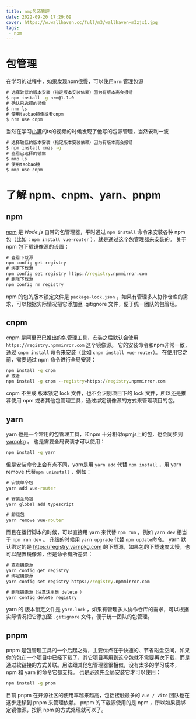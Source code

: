 ```yaml
---
title: nmp包源管理
date: 2022-09-20 17:29:09
cover: https://w.wallhaven.cc/full/m3/wallhaven-m3zjx1.jpg
tags:
 - npm
---
```


# 包管理
在学习的过程中，如果发现npm很慢，可以使用`nrm` 管理包源

```cmd
# 选择较低的版本安装（指定版本安装依赖）因为有版本高会报错
$ npm install -g nrm@1.1.0
# 确认已选择的镜像
$ nrm ls
# 使用taobao镜像或者cnpm
$ nrm use cnpm
```

当然在学习[小满](https://xiaoman.blog.csdn.net/?type=blog)的ts的视频的时候发现了他写的包源管理，当然安利一波

```cmd
# 选择较低的版本安装（指定版本安装依赖）因为有版本高会报错
$ npm install xmzs -g
# 查看已选择的镜像
$ mmp ls
# 使用taobao镜
$ mmp use cnpm
```

# 了解 npm、cnpm、yarn、pnpm

## npm
[npm](https://github.com/npm/cli) 是 *Node.js* 自带的包管理器，平时通过 `npm install` 命令来安装各种 npm 包（比如：`npm install vue-router` ），就是通过这个包管理器来安装的。
关于 npm 包下载镜像源的设置：

```cmd
# 查看下载源
npm config get registry
# 绑定下载源
npm config set registry https://registry.npmmirror.com
# 删除下载源
npm config rm registry
```

npm 的包的版本锁定文件是 `package-lock.json` ，如果有管理多人协作仓库的需求，可以根据实际情况把它添加至 .gitignore 文件，便于统一团队的包管理。

## cnpm

cnpm 是阿里巴巴推出的包管理工具，安装之后默认会使用 `https://registry.npmmirror.com` 这个镜像源。 它的安装命令和npm非常一致，通过 `cnpm install` 命令来安装（比如 `cnpm install vue-router`）。 在使用它之前，需要通过 npm 命令进行全局安装：

```cmd
npm install -g cnpm
# 或者
npm install -g cnpm --registry=https://registry.npmmirror.com
```

cnpm 不生成 版本锁定 lock 文件，也不会识别项目下的 lock 文件，所以还是推荐使用 npm 或者其他包管理工具，通过绑定镜像源的方式来管理项目的包。

## yarn
yarn 也是一个常用的包管理工具，和npm 十分相似npmjs上的包，也会同步到 [yarnpkg](https://yarnpkg.com/) 。 也是需要全局安装才可以使用：

```cmd
npm install -g yarn
```

但是安装命令上会有点不同，yarn是用 `yarn add` 代替 `npm install` ，用 yarn remove 代替`npm uninstall` ，例如：

```cmd
# 安装单个包
yarn add vue-router

# 安装全局包
yarn global add typescript

# 卸载包
yarn remove vue-router
```

而且在运行脚本的时候，可以直接用 `yarn` 来代替 `npm run` ，例如 `yarn dev` 相当于 `npm run dev` 。 升级的时候用 `yarn upgrade` 代替 `npm update`命令。 yarn 默认绑定的是 <https://registry.yarnpkg.com> 的下载源，如果包的下载速度太慢，也可以配置镜像源，但是命令有所差异：

```cmd
# 查看镜像源
yarn config get registry
# 绑定镜像源
yarn config set registry https://registry.npmmirror.com

# 删除镜像源（注意这里是 delete ）
yarn config delete registry
```

yarn 的 版本锁定文件是 `yarn.lock` ，如果有管理多人协作仓库的需求，可以根据实际情况把它添加至 `.gitignore` 文件，便于统一团队的包管理。

## pnpm
pnpm 是包管理工具的一个后起之秀，主要优点在于快速的、节省磁盘空间，如果你的包在一个项目中已经下载了，其它项目再用到这个包就不需要再次下载，而是通过软链接的方式关联。用法跟其他包管理器很相似，没有太多的学习成本， npm 和 yarn 的命令它都支持。 也是必须先全局安装它才可以使用：

```cmd
npm install -g pnpm
```

目前 pnpm 在开源社区的使用率越来越高，包括接触最多的 `Vue / Vite` 团队也在逐步迁移到 pnpm 来管理依赖。 pnpm 的下载源使用的是 npm ，所以如果要绑定镜像源，按照 npm 的方式处理就可以了。
